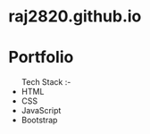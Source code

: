 # raj2820.github.io

<h1>Portfolio</h1>

<ul>
Tech Stack :-
<li> HTML </li>
<li> CSS  </li>
<li> JavaScript </li>
<li> Bootstrap </li>

</ul>

